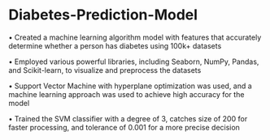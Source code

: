 # Diabetes-Prediction-Model
• Created a machine learning algorithm model with features that accurately determine whether a person has diabetes using 100k+ datasets

• Employed various powerful libraries, including Seaborn, NumPy, Pandas, and Scikit-learn, to visualize and preprocess the datasets

• Support Vector Machine with hyperplane optimization was used, and a machine learning approach was used to achieve high accuracy for the model

• Trained the SVM classifier with a degree of 3, catches size of 200 for faster processing, and tolerance of 0.001 for a more precise decision
